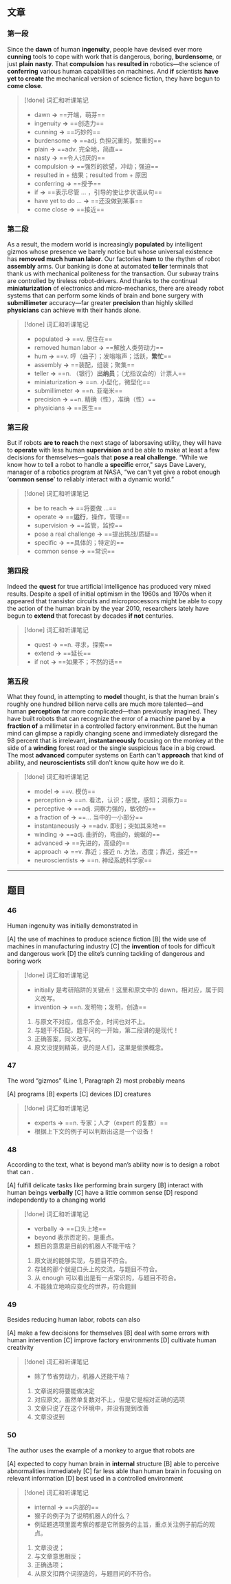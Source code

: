 ## 文章

### 第一段

Since the **dawn** of human **ingenuity**, people have devised ever more **cunning** tools to cope with work that is dangerous, boring, **burdensome**, or just **plain** **nasty**. That **compulsion** has **resulted in** robotics—the science of **conferring** various human capabilities on machines. And **if** scientists **have yet to create** the mechanical version of science fiction, they have begun to **come close**.

> [!done] 词汇和听课笔记
> - dawn **→** ==开端，萌芽==
> - ingenuity **→** ==创造力==
> - cunning **→** ==巧妙的==
> - burdensome  **→** ==adj. 负担沉重的，繁重的==
> - plain **→** ==adv. 完全地，简直==
> - nasty **→** ==令人讨厌的==
> - compulsion **→** ==强烈的欲望，冲动；强迫==
> - resulted in + 结果；resulted from + 原因
> - conferring **→** ==授予==
> - if **→** ==表示尽管 ... ，引导的使让步状语从句==
> - have yet to do ...  **→** ==还没做到某事==
> - come close **→** ==接近==

### 第二段

As a result, the modern world is increasingly **populated** by intelligent gizmos whose presence we barely notice but whose universal existence has **removed much human labor**. Our factories **hum** to the rhythm of robot **assembly** arms. Our banking is done at automated **teller** terminals that thank us with mechanical politeness for the transaction. Our subway trains are controlled by tireless robot-drivers. And thanks to the continual **miniaturization** of electronics and micro-mechanics, there are already robot systems that can perform some kinds of brain and bone surgery with **submillimeter** accuracy—far greater **precision** than highly skilled **physicians** can achieve with their hands alone.

> [!done] 词汇和听课笔记
> - populated **→** ==v. 居住在==
> - removed human labor **→** ==解放人类劳动力==
> - hum **→** ==v. 哼（曲子）；发嗡嗡声；活跃，**繁忙**==
> - assembly **→** ==装配，组装；聚集==
> - teller **→** ==n. （银行）**出纳员**；（尤指议会的）计票人==
> - miniaturization **→** ==n. 小型化，微型化==
> - submillimeter **→** ==n. 亚毫米==
> - precision **→** ==n. 精确（性），准确（性）==
> - physicians **→** ==医生==

### 第三段

But if robots **are to reach** the next stage of laborsaving utility, they will have to **operate** with less human **supervision** and be able to make at least a few decisions for themselves—goals that **pose a real challenge**. “While we know how to tell a robot to handle a **specific** error," says Dave Lavery, manager of a robotics program at NASA, “we can't yet give a robot enough ‘**common sense**’ to reliably interact with a dynamic world.”

> [!done] 词汇和听课笔记
> - be to reach **→** ==将要做 ...== 
> - operate **→** ==**运行**，操作，管理==
> - supervision **→** ==监管，监控==
> - pose a real challenge **→** ==提出挑战/质疑==
> - specific **→** ==具体的；特定的==
> - common sense **→** ==常识==

### 第四段

Indeed the **quest** for true artificial intelligence has produced very mixed results. Despite a spell of initial optimism in the 1960s and 1970s when it appeared that transistor circuits and microprocessors might be able to copy the action of the human brain by the year 2010, researchers lately have begun to **extend** that forecast by decades **if not** centuries.

> [!done] 词汇和听课笔记
> - quest **→** ==n. 寻求，探索==
> - extend **→** ==延长==
> - if not **→** ==如果不；不然的话==

### 第五段

What they found, in attempting to **model** thought, is that the human brain's roughly one hundred billion nerve cells are much more talented—and human **perception** far more complicated—than previously imagined. They have built robots that can recognize the error of a machine panel by **a fraction of** a millimeter in a controlled factory environment. But the human mind can glimpse a rapidly changing scene and immediately disregard the 98 percent that is irrelevant, **instantaneously** focusing on the monkey at the side of a **winding** forest road or the single suspicious face in a big crowd. The most **advanced** computer systems on Earth can't **approach** that kind of ability, and **neuroscientists** still don’t know quite how we do it.

> [!done] 词汇和听课笔记
> - model **→** ==v. 模仿==
> - perception **→** ==n. 看法，认识；感觉，感知；洞察力==
> - perceptive **→** ==adj. 洞察力强的，敏锐的==
> - a fraction of **→**  ==... 当中的一小部分==
> - instantaneously **→** ==adv. 即刻；突如其来地==
> - winding **→** ==adj. 曲折的，弯曲的，蜿蜒的==
> - advanced **→** ==先进的，高级的==
> - approach **→** ==v. 靠近；接近 n. 方法，态度；靠近，接近==
> - neuroscientists **→** ==n. 神经系统科学家==

---

## 题目

### 46

Human ingenuity was initially demonstrated in

[A] the use of machines to produce science fiction
[B] the wide use of machines in manufacturing industry
[C] the **invention** of tools for difficult and dangerous work
[D] the elite’s cunning tackling of dangerous and boring work

> [!done] 词汇和听课笔记
> - initially 是考研陷阱的关键点！这里和原文中的 dawn，相对应，属于同义改写。
> - invention **→** ==n. 发明物；发明，创造==
> 1. 与原文不对应，信息不全，时间也对不上。
> 2. 与题干不匹配，题干问的一开始，第二段讲的是现代！
> 3. 正确答案，同义改写。
> 4. 原文没提到精英，说的是人们，这里是偷换概念。

### 47

The word “gizmos” (Line 1, Paragraph 2) most probably means

[A] programs
[B] experts 
[C] devices 
[D] creatures

> [!done] 词汇和听课笔记
> - experts **→** ==n. 专家；人才（expert 的复数）==
> - 根据上下文的例子可以判断出这是一个设备！

### 48

According to the text, what is beyond man’s ability now is to design a robot that can . 

[A] fulfill delicate tasks like performing brain surgery
[B] interact with human beings **verbally** 
[C] have a little common sense
[D] respond independently to a changing world

> [!done] 词汇和听课笔记
> - verbally **→** ==口头上地==
> - beyond 表示否定的，是重点。
> - 题目的意思是目前的机器人不能干啥？
> 1. 原文说的能够实现，与题目不符合。
> 2. 存钱的那个就是口头上的交流，与题目不符合。
> 3. 从 enough 可以看出是有一点常识的，与题目不符合。
> 4. 不能独立地响应变化的世界，符合题目

### 49

Besides reducing human labor, robots can also

[A] make a few decisions for themselves
[B] deal with some errors with human intervention 
[C] improve factory environments
[D] cultivate human creativity

> [!done] 词汇和听课笔记
> - 除了节省劳动力，机器人还能干啥？
> 1. 文章说的将要能做决定
> 2. 对应原文，虽然单复数对不上，但是它是相对正确的选项
> 3. 文章只说了在这个环境中，并没有提到改善
> 4. 文章没说到

### 50

The author uses the example of a monkey to argue that robots are

[A] expected to copy human brain in **internal** structure
[B] able to perceive abnormalities immediately
[C] far less able than human brain in focusing on relevant information 
[D] best used in a controlled environment

> [!done] 词汇和听课笔记
> - internal **→** ==内部的==
> - 猴子的例子为了说明机器人的什么？
> - 例证题选项里面考察的都是它所服务的主旨，重点关注例子前后的观点。
> 1. 文章没说；
> 2. 与文章意思相反；
> 3. 正确选项；
> 4. 从原文扣两个词捏造的，与题目问的不符合。